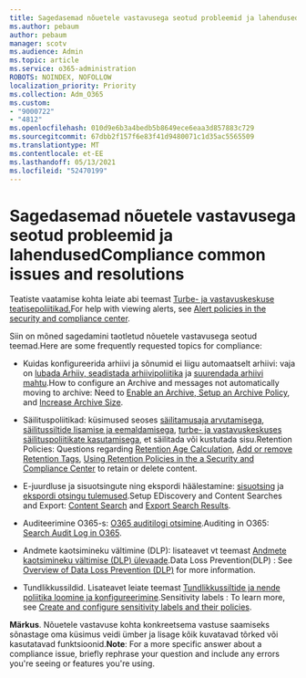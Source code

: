```yaml
---
title: Sagedasemad nõuetele vastavusega seotud probleemid ja lahendused
ms.author: pebaum
author: pebaum
manager: scotv
ms.audience: Admin
ms.topic: article
ms.service: o365-administration
ROBOTS: NOINDEX, NOFOLLOW
localization_priority: Priority
ms.collection: Adm_O365
ms.custom:
- "9000722"
- "4812"
ms.openlocfilehash: 010d9e6b3a4bedb5b8649ece6eaa3d857883c729
ms.sourcegitcommit: 67dbb2f157f6e83f41d9480071c1d35ac5565509
ms.translationtype: MT
ms.contentlocale: et-EE
ms.lasthandoff: 05/13/2021
ms.locfileid: "52470199"
---
```

# <a name="compliance-common-issues-and-resolutions"></a><span data-ttu-id="7fa87-102">Sagedasemad nõuetele vastavusega seotud probleemid ja lahendused</span><span class="sxs-lookup"><span data-stu-id="7fa87-102">Compliance common issues and resolutions</span></span>

<span data-ttu-id="7fa87-103">Teatiste vaatamise kohta leiate abi teemast [Turbe- ja vastavuskeskuse teatisepoliitikad.](/microsoft-365/compliance/alert-policies.md)</span><span class="sxs-lookup"><span data-stu-id="7fa87-103">For help with viewing alerts, see [Alert policies in the security and compliance center](/microsoft-365/compliance/alert-policies.md).</span></span>

<span data-ttu-id="7fa87-104">Siin on mõned sagedamini taotletud nõuetele vastavusega seotud teemad.</span><span class="sxs-lookup"><span data-stu-id="7fa87-104">Here are some frequently requested topics for compliance:</span></span>

- <span data-ttu-id="7fa87-105">Kuidas konfigureerida arhiivi ja sõnumid ei liigu automaatselt arhiivi: vaja on [lubada Arhiiv, seadistada arhiivipoliitika](/microsoft-365/compliance/enable-archive-mailboxes.md) ja [suurendada arhiivi mahtu](/microsoft-365/compliance/enable-unlimited-archiving.md).</span><span class="sxs-lookup"><span data-stu-id="7fa87-105">How to configure an Archive and messages not automatically moving to archive: Need to [Enable an Archive, Setup an Archive Policy](/microsoft-365/compliance/enable-archive-mailboxes.md), and [Increase Archive Size](/microsoft-365/compliance/enable-unlimited-archiving.md).</span></span>

- <span data-ttu-id="7fa87-106">Säilituspoliitikad: küsimused seoses [säilitamusaja arvutamisega](/exchange/security-and-compliance/messaging-records-management/retention-age.md), [säilitussiltide lisamise ja eemaldamisega](/exchange/security-and-compliance/messaging-records-management/add-or-remove-retention-tags.md), [turbe- ja vastavuskeskuses säilituspoliitikate kasutamisega](/microsoft-365/compliance/retention-policies.md), et säilitada või kustutada sisu.</span><span class="sxs-lookup"><span data-stu-id="7fa87-106">Retention Policies: Questions regarding [Retention Age Calculation](/exchange/security-and-compliance/messaging-records-management/retention-age.md), [Add or remove Retention Tags](/exchange/security-and-compliance/messaging-records-management/add-or-remove-retention-tags.md), [Using Retention Policies in the a Security and Compliance Center](/microsoft-365/compliance/retention-policies.md) to retain or delete content.</span></span>

- <span data-ttu-id="7fa87-107">E-juurdluse ja sisuotsingute ning ekspordi häälestamine: [sisuotsing](/microsoft-365/compliance/search-for-content.md) ja [ekspordi otsingu tulemused](/microsoft-365/compliance/export-search-results.md).</span><span class="sxs-lookup"><span data-stu-id="7fa87-107">Setup EDiscovery and Content Searches and Export: [Content Search](/microsoft-365/compliance/search-for-content.md) and [Export Search Results](/microsoft-365/compliance/export-search-results.md).</span></span>

- <span data-ttu-id="7fa87-108">Auditeerimine O365-s: [O365 auditilogi otsimine](/microsoft-365/compliance/search-the-audit-log-in-security-and-compliance.md).</span><span class="sxs-lookup"><span data-stu-id="7fa87-108">Auditing in O365: [Search Audit Log in O365](/microsoft-365/compliance/search-the-audit-log-in-security-and-compliance.md).</span></span>

- <span data-ttu-id="7fa87-109">Andmete kaotsimineku vältimine (DLP): lisateavet vt teemast [Andmete kaotsimineku vältimise (DLP) ülevaade](/microsoft-365/compliance/data-loss-prevention-policies.md).</span><span class="sxs-lookup"><span data-stu-id="7fa87-109">Data Loss Prevention(DLP) : See [Overview of Data Loss Prevention (DLP)](/microsoft-365/compliance/data-loss-prevention-policies.md) for more information.</span></span>
 
- <span data-ttu-id="7fa87-110">Tundlikkussildid. Lisateavet leiate teemast [Tundlikkussiltide ja nende poliitika loomine ja konfigureerimine](/microsoft-365/compliance/create-sensitivity-labels.md).</span><span class="sxs-lookup"><span data-stu-id="7fa87-110">Sensitivity labels : To learn more, see [Create and configure sensitivity labels and their policies](/microsoft-365/compliance/create-sensitivity-labels.md).</span></span>

<span data-ttu-id="7fa87-111">**Märkus**. Nõuetele vastavuse kohta konkreetsema vastuse saamiseks sõnastage oma küsimus veidi ümber ja lisage kõik kuvatavad tõrked või kasutatavad funktsioonid.</span><span class="sxs-lookup"><span data-stu-id="7fa87-111">**Note**: For a more specific answer about a compliance issue, briefly rephrase your question and include any errors you're seeing or features you're using.</span></span>
